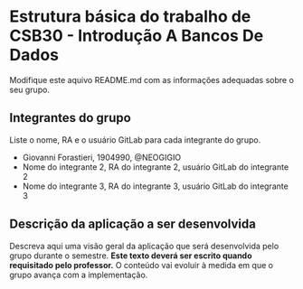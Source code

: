 # Estrutura básica do trabalho de CSB30 - Introdução A Bancos De Dados

Modifique este aquivo README.md com as informações adequadas sobre o seu grupo.

## Integrantes do grupo

Liste o nome, RA e o usuário GitLab para cada integrante do grupo.

- Giovanni Forastieri, 1904990, @NEOGIGIO
- Nome do integrante 2, RA do integrante 2, usuário GitLab do integrante 2
- Nome do integrante 3, RA do integrante 3, usuário GitLab do integrante 3

## Descrição da aplicação a ser desenvolvida 

Descreva aqui uma visão geral da aplicação que será desenvolvida pelo grupo durante o semestre. **Este texto deverá ser escrito quando requisitado pelo professor.** O conteúdo vai evoluir à medida em que o grupo avança com a implementação.
